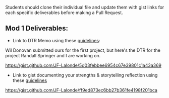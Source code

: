 Students should clone their individual file and update them with gist links for each specific deliverables before making a Pull Request. 

## Mod 1 Deliverables:
* Link to DTR Memo using these [guidelines](https://github.com/turingschool/career-development-curriculum/blob/master/module_one/dtr_guidelines_memo.md):

Wil Donovan submitted ours for the first project, but here's the DTR for the project Randall Springer and I are working on.

https://gist.github.com/JF-Lalonde/5d03febbee6954c67e39801c1a43a369

* Link to gist documenting your strengths & storytelling reflection using these [guidelines](https://github.com/turingschool/career-development-curriculum/blob/master/module_one/strengths_storytelling_reflection.md)

https://gist.github.com/JF-Lalonde/ff9ed873ec6bb27b361fe4198f201bca
